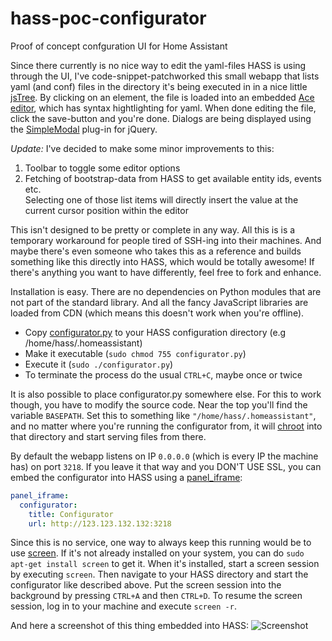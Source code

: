 # hass-poc-configurator
Proof of concept confguration UI for Home Assistant

Since there currently is no nice way to edit the yaml-files HASS is using through the UI, I've code-snippet-patchworked this small webapp that lists yaml (and conf) files in the directory it's being executed in in a nice little [jsTree](https://www.jstree.com/). By clicking on an element, the file is loaded into an embedded [Ace editor](https://ace.c9.io/), which has syntax hightlighting for yaml. When done editing the file, click the save-button and you're done. Dialogs are being displayed using the [SimpleModal](http://www.ericmmartin.com/projects/simplemodal/) plug-in for jQuery.

_Update:_
I've decided to make some minor improvements to this:

1. Toolbar to toggle some editor options
2. Fetching of bootstrap-data from HASS to get available entity ids, events etc.  
Selecting one of those list items will directly insert the value at the current cursor position within the editor


This isn't designed to be pretty or complete in any way. All this is is a temporary workaround for people tired of SSH-ing into their machines. And maybe there's even someone who takes this as a reference and builds something like this directly into HASS, which would be totally awesome!
If there's anything you want to have differently, feel free to fork and enhance.

Installation is easy. There are no dependencies on Python modules that are not part of the standard library. And all the fancy JavaScript libraries are loaded from CDN (which means this doesn't work when you're offline).  
- Copy [configurator.py](https://github.com/danielperna84/hass-poc-configurator/blob/master/configurator.py) to your HASS configuration directory (e.g /home/hass/.homeassistant)
- Make it executable (`sudo chmod 755 configurator.py`)
- Execute it (`sudo ./configurator.py`)
- To terminate the process do the usual `CTRL+C`, maybe once or twice

It is also possible to place configurator.py somewhere else. For this to work though, you have to modify the source code. Near the top you'll find the variable `BASEPATH`. Set this to something like `"/home/hass/.homeassistant"`, and no matter where you're running the configurator from, it will [chroot](https://linux.die.net/man/1/chroot) into that directory and start serving files from there.

By default the webapp listens on IP `0.0.0.0` (which is every IP the machine has) on port `3218`. If you leave it that way and you DON'T USE SSL, you can embed the configurator into HASS using a [panel_iframe](https://home-assistant.io/components/panel_iframe/):

```yaml
panel_iframe:
  configurator:
    title: Configurator
    url: http://123.123.132.132:3218
```

Since this is no service, one way to always keep this running would be to use [screen](http://ss64.com/bash/screen.html). If it's not already installed on your system, you can do `sudo apt-get install screen` to get it. When it's installed, start a screen session by executing `screen`. Then navigate to your HASS directory and start the configurator like described above. Put the screen session into the background by pressing `CTRL+A` and then `CTRL+D`.
To resume the screen session, log in to your machine and execute `screen -r`.  

And here a screenshot of this thing embedded into HASS:
![Screenshot](https://github.com/danielperna84/hass-poc-configurator/blob/master/hass-poc-configurator.png)
